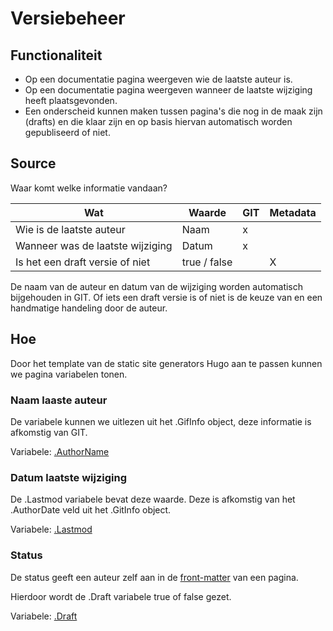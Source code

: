 # Versiebeheer

## Functionaliteit

* Op een documentatie pagina weergeven wie de laatste auteur is.
* Op een documentatie pagina weergeven wanneer de laatste wijziging heeft plaatsgevonden. 
* Een onderscheid kunnen maken tussen pagina's die nog in de maak zijn (drafts) en die klaar zijn en op basis hiervan automatisch worden gepubliseerd of niet.

## Source
Waar komt welke informatie vandaan? 

| Wat                              | Waarde                    | GIT | Metadata |
|----------------------------------|---------------------------|-----|----------|
| Wie is de laatste auteur         | Naam                      |  x  |          |
| Wanneer was de laatste wijziging | Datum                     |  x  |          |
| Is het een draft versie of niet  | true / false              |     |     X    |

De naam van de auteur en datum van de wijziging worden automatisch bijgehouden in GIT. 
Of iets een draft versie is of niet is de keuze van en een handmatige handeling door de auteur. 

## Hoe
Door het template van de static site generators Hugo aan te passen kunnen we pagina variabelen tonen. 


### Naam laaste auteur
De variabele kunnen we uitlezen uit het .GifInfo object, deze informatie is afkomstig van GIT.  

Variabele: [.AuthorName](https://gohugo.io/variables/git/#the-gitinfo-object)

### Datum laatste wijziging
De .Lastmod variabele bevat deze waarde. Deze is afkomstig van het .AuthorDate veld uit het .GitInfo object. 

Variabele: [.Lastmod](https://gohugo.io/variables/page/#page-variables)

### Status
De status geeft een auteur zelf aan in de [front-matter](https://gohugo.io/content-management/front-matter/#front-matter-variables) van een pagina.

Hierdoor wordt de .Draft variabele true of false gezet. 

Variabele: [.Draft](https://gohugo.io/variables/page/#page-variables)



